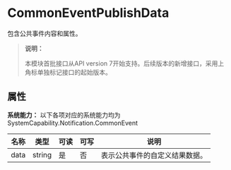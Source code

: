 # CommonEventPublishData

包含公共事件内容和属性。

> **说明：**
>
> 本模块首批接口从API version 7开始支持。后续版本的新增接口，采用上角标单独标记接口的起始版本。

## 属性

**系统能力：** 以下各项对应的系统能力均为SystemCapability.Notification.CommonEvent

| 名称                  | 类型                 | 可读 | 可写 | 说明                         |
| --------------------- | -------------------- | ---- | ---- | ---------------------------- |
| data                  | string               | 是  | 否  | 表示公共事件的自定义结果数据。 |
